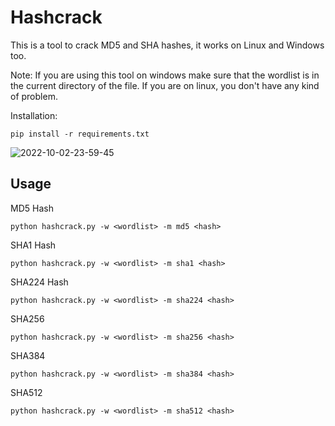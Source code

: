 # Hashcrack

This is a tool to crack MD5 and SHA hashes, it works on Linux and Windows too.

Note: If you are using this tool on windows make sure that the wordlist is in the current directory of the file.
If you are on linux, you don't have any kind of problem.

Installation:
```
pip install -r requirements.txt
```
![2022-10-02-23-59-45](https://user-images.githubusercontent.com/87804260/193478208-04d179ed-1868-4898-b32b-c5a3ead17fd8.gif)

Usage
---
MD5 Hash

```
python hashcrack.py -w <wordlist> -m md5 <hash>
```

SHA1 Hash


```
python hashcrack.py -w <wordlist> -m sha1 <hash>
```

SHA224 Hash

```
python hashcrack.py -w <wordlist> -m sha224 <hash>
```

SHA256


```
python hashcrack.py -w <wordlist> -m sha256 <hash>
```

SHA384

```
python hashcrack.py -w <wordlist> -m sha384 <hash>
```

SHA512

```
python hashcrack.py -w <wordlist> -m sha512 <hash>
```
